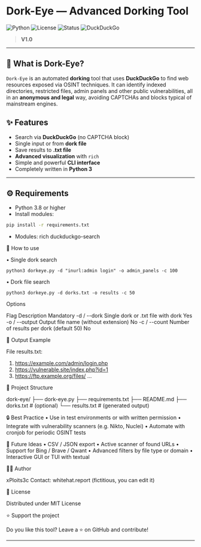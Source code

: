
# Dork-Eye — Advanced Dorking Tool 
![Python](https://img.shields.io/badge/python-3.8%2B-blue.svg) 
![License](https://img.shields.io/badge/license-MIT-green.svg) 
![Status](https://img.shields.io/badge/status-Stable-brightgreen.svg) 
![DuckDuckGo](https://img.shields.io/badge/search-DuckDuckGo-orange.svg)

> **V1.0**

---

## 🧠 What is Dork-Eye?

`Dork-Eye` is an automated **dorking** tool that uses **DuckDuckGo** to find web resources exposed via OSINT techniques. It can identify indexed directories, restricted files, admin panels and other public vulnerabilities, all in an **anonymous and legal** way, avoiding CAPTCHAs and blocks typical of mainstream engines.

## ✨ Features

- Search via **DuckDuckGo** (no CAPTCHA block)
- Single input or from **dork file**
- Save results to **.txt file**
- **Advanced visualization** with `rich`
- Simple and powerful **CLI interface**
- Completely written in **Python 3**

---

## ⚙️ Requirements

- Python 3.8 or higher
- Install modules:
```bash
pip install -r requirements.txt
```
- Modules:
rich
duckduckgo-search

🚀 How to use

•  Single dork search
```
python3 dorkeye.py -d "inurl:admin login" -o admin_panels -c 100
```
•  Dork file search
```
python3 dorkeye.py -d dorks.txt -o results -c 50
```
Options

Flag Description Mandatory
  -d / --dork Single dork or .txt file with dork Yes
  -o / --output Output file name (without extension) No
  -c / --count Number of results per dork (default 50) No

📂 Output Example

File results.txt:

1. https://example.com/admin/login.php
2. https://vulnerable.site/index.php?id=1
3. https://ftp.example.org/files/
...

📌 Project Structure

dork-eye/
├── dork-eye.py
├── requirements.txt
├── README.md
├── dorks.txt # (optional)
└── results.txt # (generated output)

🔒 Best Practice
• Use in test environments or with written permission
• Integrate with vulnerability scanners (e.g. Nikto, Nuclei)
• Automate with cronjob for periodic OSINT tests

🧩 Future Ideas
• CSV / JSON export
• Active scanner of found URLs
• Support for Bing / Brave / Qwant
• Advanced filters by file type or domain
• Interactive GUI or TUI with textual

🧑‍💻 Author

xPloits3c
Contact: whitehat.report (fictitious, you can edit it)

📜 License

Distributed under MIT License

⭐ Support the project

Do you like this tool? Leave a ⭐ on GitHub and contribute!

---
